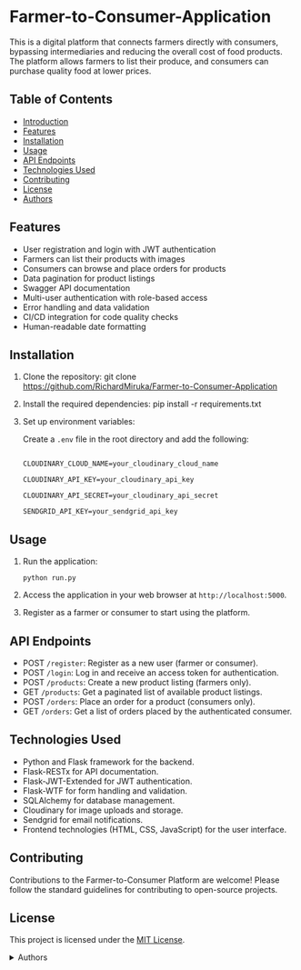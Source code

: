 # Farmer-to-Consumer-Application
This is a digital platform that connects farmers directly with consumers, bypassing intermediaries and reducing the overall cost of food products. 
The platform allows farmers to list their produce, and consumers can purchase quality food at lower prices.

## Table of Contents
- [Introduction](#farm-to-consumer-platform)
- [Features](#features)
- [Installation](#installation)
- [Usage](#usage)
- [API Endpoints](#api-endpoints)
- [Technologies Used](#technologies-used)
- [Contributing](#contributing)
- [License](#license)
- [Authors](#authors)

## Features

- User registration and login with JWT authentication
- Farmers can list their products with images
- Consumers can browse and place orders for products
- Data pagination for product listings
- Swagger API documentation
- Multi-user authentication with role-based access
- Error handling and data validation
- CI/CD integration for code quality checks
- Human-readable date formatting

## Installation

1. Clone the repository:
    git clone https://github.com/RichardMiruka/Farmer-to-Consumer-Application

2. Install the required dependencies:
   pip install -r requirements.txt

4. Set up environment variables:

    Create a `.env` file in the root directory and add the following:

    ```SECRET_KEY=your_secret_key_here

    CLOUDINARY_CLOUD_NAME=your_cloudinary_cloud_name

    CLOUDINARY_API_KEY=your_cloudinary_api_key

    CLOUDINARY_API_SECRET=your_cloudinary_api_secret

    SENDGRID_API_KEY=your_sendgrid_api_key
    ```


## Usage

1. Run the application:

     ```python run.py```


2. Access the application in your web browser at `http://localhost:5000`.

3. Register as a farmer or consumer to start using the platform.

## API Endpoints

- POST `/register`: Register as a new user (farmer or consumer).
- POST `/login`: Log in and receive an access token for authentication.
- POST `/products`: Create a new product listing (farmers only).
- GET `/products`: Get a paginated list of available product listings.
- POST `/orders`: Place an order for a product (consumers only).
- GET `/orders`: Get a list of orders placed by the authenticated consumer.

## Technologies Used

- Python and Flask framework for the backend.
- Flask-RESTx for API documentation.
- Flask-JWT-Extended for JWT authentication.
- Flask-WTF for form handling and validation.
- SQLAlchemy for database management.
- Cloudinary for image uploads and storage.
- Sendgrid for email notifications.
- Frontend technologies (HTML, CSS, JavaScript) for the user interface.

## Contributing

Contributions to the Farmer-to-Consumer Platform are welcome! Please follow the standard guidelines for contributing to open-source projects.

## License

This project is licensed under the [MIT License](LICENSE).

<details>
<summary>Authors</summary>

* [**@Richard Miruka**](https://github.com/RichardMiruka)
* [**@Sharoun Madoya**](https://github.com/Sharoun-Madoya)
* [**@Sarah Mumbua**](https://github.com/sarahmumbua)
* [**@Rebecca Nakhanu**](https://github.com/rebeccanakhanu)
* [**@Bright Luvanda**](https://github.com/brightkingpin)


</details>
